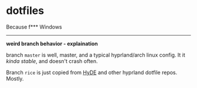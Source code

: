 # dotfiles
Because f*** Windows

---
**weird branch behavior - explaination**

branch `master` is well, master, and a typical hyprland/arch linux config. It it *kinda stable*, and doesn't crash often.


Branch `rice` is just copied from [HyDE](https://github.com/prasanthrangan/hyprdots) and other hyprland dotfile repos. Mostly.
